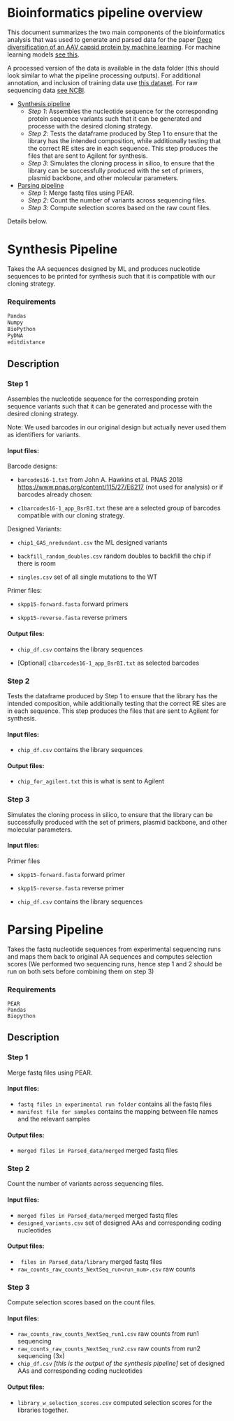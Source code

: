 # Bioinformatics pipeline overview 
This document summarizes the two main components of the bioinformatics analysis that was used to generate and parsed data for the paper [Deep diversification of an AAV capsid protein by machine learning](https://www.nature.com/articles/s41587-020-00793-4#Abs1). For machine learning models [see this](https://github.com/google-research/google-research/tree/master/aav). 


A processed version of the data is available in the data folder (this should look similar to what the pipeline processing outputs). For additional annotation, and inclusion of training data use [this dataset](https://github.com/alibashir/aav). For raw sequencing data [see NCBI](https://www.ncbi.nlm.nih.gov/bioproject/PRJNA673640/). 

+   [Synthesis pipeline](#synthesis-pipeline)
	+   *Step 1*: Assembles the nucleotide sequence for the corresponding protein sequence variants such that it can be generated and processe with the desired cloning strategy. 
	+   *Step 2*: Tests the dataframe produced by Step 1 to ensure that the library has the intended composition, while additionally testing that the correct RE sites are in each sequence. This step produces the files that are sent to Agilent for synthesis. 
	+   *Step 3*: Simulates the cloning process in silico, to ensure that the library can be successfully produced with the set of primers, plasmid backbone, and other molecular parameters.  
+   [Parsing pipeline](#parsing-pipeline)
	+   *Step 1*: Merge fastq files using PEAR.
	+   *Step 2*: Count the number of variants across sequencing files.
	+   *Step 3*: Compute selection scores based on the raw count files. 



Details below. 
# Synthesis Pipeline

Takes the AA sequences designed by ML and produces nucleotide sequences to be printed for synthesis such that it is compatible with our cloning strategy. 

### Requirements
``` Python
Pandas
Numpy
BioPython
PyDNA
editdistance
```

## Description

### Step 1
Assembles the nucleotide sequence for the corresponding protein sequence variants such that it can be generated and processe with the desired cloning strategy. 

Note: We used barcodes in our original design but actually never used them as identifiers for variants.

#### Input files: 

Barcode designs:

+   `barcodes16-1.txt`  from John A. Hawkins et al. PNAS 2018 https://www.pnas.org/content/115/27/E6217 (not used for analysis)
or if barcodes already chosen:

+   `c1barcodes16-1_app_BsrBI.txt` these are a selected group of barcodes compatible with our cloning strategy.

Designed Variants:

+   `chip1_GAS_nredundant.csv` the ML designed variants

+   `backfill_random_doubles.csv` random doubles to backfill the chip if there is room

+   `singles.csv`  set of all single mutations to the WT 

Primer files:
+   `skpp15-forward.fasta` forward primers

+   `skpp15-reverse.fasta` reverse primers

#### Output files:

+   `chip_df.csv` contains the library sequences

+   [Optional] `c1barcodes16-1_app_BsrBI.txt` as selected barcodes



### Step 2
Tests the dataframe produced by Step 1 to ensure that the library has the intended composition, while additionally testing that the correct RE sites are in each sequence. This step produces the files that are sent to Agilent for synthesis. 

#### Input files: 
+   `chip_df.csv`  contains the library sequences

#### Output files:

+   `chip_for_agilent.txt`  this is what is sent to Agilent



### Step 3
Simulates the cloning process in silico, to ensure that the library can be successfully produced with the set of primers, plasmid backbone, and other molecular parameters.   

#### Input files: 

Primer files

+   `skpp15-forward.fasta`  forward primer

+   `skpp15-reverse.fasta`  reverse primer 


+   `chip_df.csv` contains the library sequences

# Parsing Pipeline

Takes the fastq nucleotide sequences from experimental sequencing runs and maps them back to original AA sequences and computes selection scores (We performed two sequencing runs, hence step 1 and 2 should be run on both sets before combining them on step 3)
### Requirements
```
PEAR
Pandas
Biopython
```

## Description


### Step 1
Merge fastq files using PEAR.

#### Input files: 
+   `fastq files in experimental run folder` contains all the fastq files 
+   `manifest file for samples`  contains the mapping between file names and the relevant samples

#### Output files:

+   `merged files in Parsed_data/merged`  merged fastq files




### Step 2
Count the number of variants across sequencing files.

#### Input files: 
+   `merged files in Parsed_data/merged`  merged fastq files
+   `designed_variants.csv`   set of designed AAs and corresponding coding nucleotides 

#### Output files:

+   ` files in Parsed_data/library`  merged fastq files
+ 	`raw_counts_raw_counts_NextSeq_run<run_num>.csv` raw counts 

### Step 3
Compute selection scores based on the count files. 

#### Input files: 
+ 	`raw_counts_raw_counts_NextSeq_run1.csv` raw counts from run1 sequencing
+ 	`raw_counts_raw_counts_NextSeq_run2.csv` raw counts from run2 sequencing (3x)
+   `chip_df.csv`   *[this is the output of the synthesis pipeline]* set of designed AAs and corresponding coding nucleotides 

#### Output files:

+   `library_w_selection_scores.csv`  computed selection scores for the libraries together.


